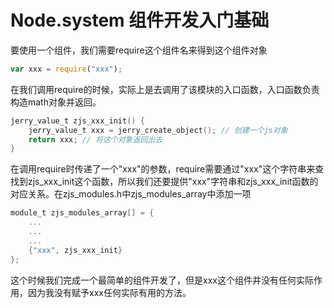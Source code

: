 # Node.system 组件开发入门基础

要使用一个组件，我们需要require这个组件名来得到这个组件对象
``` js
var xxx = require("xxx");
```
在我们调用require的时候，实际上是去调用了该模块的入口函数，入口函数负责构造math对象并返回。
``` c
jerry_value_t zjs_xxx_init() {
    jerry_value_t xxx = jerry_create_object(); // 创建一个js对象
    return xxx; // 将这个对象返回出去
}
```
在调用require时传递了一个"xxx"的参数，require需要通过"xxx"这个字符串来查找到zjs_xxx_init这个函数，所以我们还要提供"xxx"字符串和zjs_xxx_init函数的对应关系。在zjs_modules.h中zjs_modules_array中添加一项
``` c
module_t zjs_modules_array[] = {
    ...
    ...
    ...
    {"xxx", zjs_xxx_init}
};
```
这个时候我们完成一个最简单的组件开发了，但是xxx这个组件并没有任何实际作用，因为我没有赋予xxx任何实际有用的方法。
